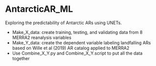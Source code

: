 # AntarcticAR_ML
Exploring the predictability of Antarctic ARs using UNETs.

* Make_X_data: create training, testing, and validating data from 8 MERRA2 reanalysis variables
* Make_Y_data: create the dependent variable labeling landfalling ARs based on Wille et al (2019) AR catalog applied to MERRA2
* Use Combine_X_Y.py and Combine_X_Y.script to put all the data together

